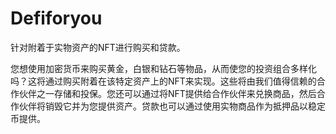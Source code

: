 # Defiforyou

针对附着于实物资产的NFT进行购买和贷款。

您想使用加密货币来购买黄金，白银和钻石等物品，从而使您的投资组合多样化吗？这将通过购买附着在该特定资产上的NFT来实现。这些将由我们值得信赖的合作伙伴之一存储和投保。您还可以通过将NFT提供给合作伙伴来兑换商品，然后合作伙伴将销毁它并为您提供资产。贷款也可以通过使用实物商品作为抵押品以稳定币提供。
